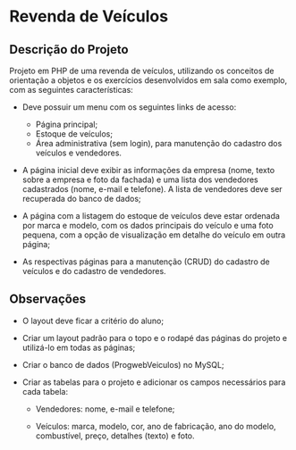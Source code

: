 
  
  # Revenda de Veículos
  
  ## Descrição do Projeto
  
  Projeto em PHP de uma revenda de veículos, utilizando os conceitos de orientação a objetos e os exercícios desenvolvidos em sala como exemplo, com as seguintes características:
  
  - Deve possuir um menu com os seguintes links de acesso:
    - Página principal;
    - Estoque de veículos;
    - Área administrativa (sem login), para manutenção do cadastro dos veículos e vendedores.
    
  - A página inicial deve exibir as informações da empresa (nome, texto sobre a empresa e foto da fachada) e uma lista dos vendedores cadastrados (nome, e-mail e telefone). A lista de vendedores deve ser recuperada do banco de dados;
  
  - A página com a listagem do estoque de veículos deve estar ordenada por marca e modelo, com os dados principais do veículo e uma foto pequena, com a opção de visualização em detalhe do veículo em outra página;
  
  - As respectivas páginas para a manutenção (CRUD) do cadastro de veículos e do cadastro de vendedores.
  
  ## Observações
  
  - O layout deve ficar a critério do aluno;
  
  - Criar um layout padrão para o topo e o rodapé das páginas do projeto e utilizá-lo em todas as páginas;
  
  - Criar o banco de dados (ProgwebVeiculos) no MySQL;
  
  - Criar as tabelas para o projeto e adicionar os campos necessários para cada tabela:
  
    - Vendedores: nome, e-mail e telefone;
  
    - Veículos: marca, modelo, cor, ano de fabricação, ano do modelo, combustível, preço, detalhes (texto) e foto.
  

